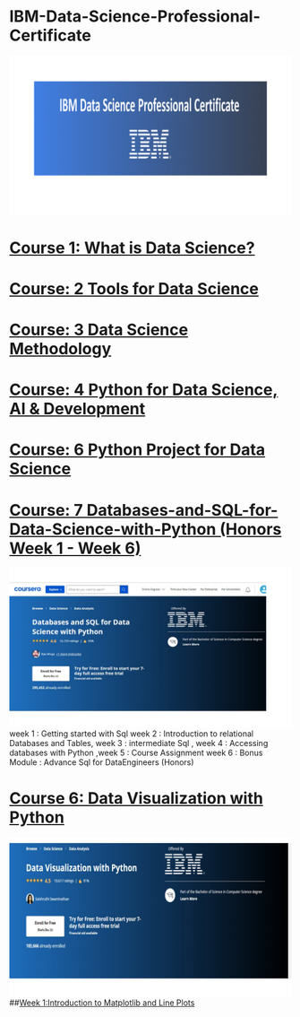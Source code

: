 # IBM-Data-Science-Professional-Certificate
![](https://github.com/DerartuDagne/IBM-Data-Science-Professional-Certificate/blob/main/Images/Ibmimage.png)
# [Course 1: What is Data Science?](https://github.com/DerartuDagne/IBM-Data-Science-Professional-Certificate/tree/main/01:%20What%20is%20Data%20Science)
# [Course: 2 Tools for Data Science](https://github.com/DerartuDagne/IBM-Data-Science-Professional-Certificate/tree/main/02:Tools%20for%20Data%20Science)
# [Course: 3 Data Science Methodology](https://github.com/DerartuDagne/IBM-Data-Science-Professional-Certificate/tree/main/03:Data%20Science%20Methodology)
# [Course: 4 Python for Data Science, AI & Development](https://github.com/DerartuDagne/IBM-Data-Science-Professional-Certificate/tree/main/04:%20Python%20for%20Data%20Science%2C%20AI%20%26%20Development)
# [ Course: 6 Python Project for Data Science](https://github.com/DerartuDagne/IBM-Data-Science-Professional-Certificate/tree/main/05:%20Python%20Project%20for%20DataSciencee)
# [Course: 7 Databases-and-SQL-for-Data-Science-with-Python (Honors Week 1 - Week 6)](https://www.coursera.org/learn/sql-data-science/home/week/6)
![](https://github.com/DerartuDagne/IBM-Data-Science-Professional-Certificate/blob/main/Images/IBMDB.jpg) week 1 : Getting started with Sql
week 2 : Introduction to relational Databases and Tables, week 3 : intermediate Sql , week 4 : Accessing databases with Python ,week 5 : Course Assignment 
week 6 : Bonus Module : Advance Sql for DataEngineers (Honors)
# [Course 6: Data Visualization with Python](https://www.coursera.org/learn/python-for-data-visualization)
![](https://github.com/DerartuDagne/IBM-Data-Science-Professional-Certificate/blob/main/Images/Datavizpyt.jpg)
##[Week 1:Introduction to Matplotlib and Line Plots]()
